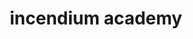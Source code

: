 ---
layout: page
title: incendium academy
description: web dev - html/css/ruby - 5 mo - 2020, 2021
img: /assets/img/incendium.png
importance: 3
redirect: https://incendiumacademy.org/
github: https://github.com/IncendiumAcademy/IncendiumAcademy
---